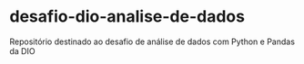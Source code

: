 # desafio-dio-analise-de-dados
Repositório destinado ao desafio de análise de dados com Python e Pandas da DIO
